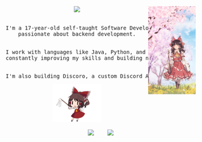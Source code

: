 <div align="center">
<img src="https://raw.githubusercontent.com/calishu/calishu/main/assets/sideimage.png" width="25.0000000000000000000000000000000000000000000000000000001%" align="right" />
<img src="https://readme-typing-svg.demolab.com?font=Inconsolata&weight=500&size=50&duration=2500&pause=300&color=FFB7C5&center=true&vCenter=true&multiline=true&repeat=false&width=1300&height=140&lines=Hello+there+%5E%5E" width="70%" />
<br><br>
<pre>
I'm a 17-year-old self-taught Software Developer from Germany,
passionate about backend development.
<br>
I work with languages like Java, Python, and C/C++,
constantly improving my skills and building new projects.
<br>
I'm also building Discoro, a custom Discord API wrapper in Python.
</pre>

<img src="https://raw.githubusercontent.com/calishu/calishu/main/assets/dancing.gif" height="100" />
<br><br>
<div>
  <img height="170" src="https://github-readme-stats.vercel.app/api/top-langs/?username=calishu&layout=compact&hide=lua&theme=transparent&border_radius=10&border_color=FFB7C5&text_color=feb7c4&title_color=feb7c4" />
  &nbsp;&nbsp;&nbsp;
  &nbsp;&nbsp;&nbsp;
  <img src="https://github-readme-streak-stats-orpin-six.vercel.app/?user=calishu&theme=transparent&border_radius=10&card_height=165&border=FFB7C5&stroke=FFB7C500&ring=FEB7C4&fire=FEB7C4&currStreakNum=FEB7C4&currStreakLabel=FEB7C4&sideLabels=FEB7C4&sideNums=FEB7C4&dates=FFFFFF71" />
</div>
